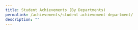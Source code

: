 ```yaml
---
title: Student Achievements (By Departments)
permalink: /achievements/student-achievement-department/
description: ""
---
```

